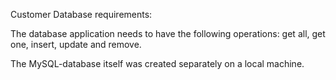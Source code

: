 Customer Database requirements:

The database application needs to have the following operations: get all, get one,
insert, update and remove.


The MySQL-database itself was created separately on a local machine.
